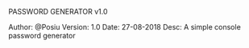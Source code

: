 PASSWORD GENERATOR v1.0

Author: @Posiu
Version: 1.0
Date: 27-08-2018
Desc: A simple console password generator

